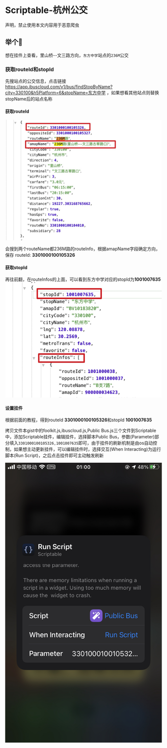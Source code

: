 # Scriptable-杭州公交

声明，禁止使用本文内容用于恶意爬虫

## 举个🌰

想在挂件上查看，里山桥--文三路方向，`东方中学`站点的`236M`公交

### 获取routeId和stopId

先搜站点的公交信息，点击链接 <https://app.ibuscloud.com/v1/bus/findStopByName?city=330100&h5Platform=6&stopName=东方中学> ，如果想看其他站点则替换stopName后的站点名称

#### 获取routeId

![](routeId.jpg)

会搜到两个routeName都236M路的routeInfo，根据amapName字段确定方向，保存 routeId: **3301000100105326**

#### 获取stopId

再往前翻，在routeInfos的上面，可以看到东方中学对应的stopId为**1001007635**![](stopId.jpg)

#### 设置挂件

根据前面的教程，得到routeId **3301000100105326**和stopId **1001007635**

拷贝文件本gist中的foolkit.js,ibuscloud.js,Public Bus.js三个文件到Scriptable中，添加Scriptable挂件，编辑挂件，选择脚本Public Bus，参数(Parameter)部分填入`3301000100105326,1001007635`即可，由于挂件的刷新机制是由os自动控制，如果想主动更新挂件，可以编辑挂件时，选择交互(When Interacting)为运行脚本(Run Script)，之后点击挂件即可主动触发刷新

![](Scripable-Options.jpg)